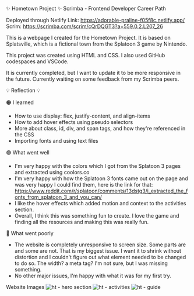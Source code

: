 ✨ Hometown Project ✨
Scrimba - Frontend Developer Career Path

Deployed through Netlify
Link: https://adorable-praline-f05f8c.netlify.app/
Scrim: https://scrimba.com/scrim/cQrDQGT3?a=559.0.2.L207_26

This is a webpage I created for the Hometown Project. It is based on Splatsville, which is a fictional town from the Splatoon 3 game by Nintendo. 

This project was created using HTML and CSS. I also used GitHub codespaces and VSCode.

It is currently completed, but I want to update it to be more responsive in the future. Currently waiting on some feedback from my Scrimba peers.


💡 Reflection 💡

🟠 I learned
 * How to use display: flex, justify-content, and align-items
 * How to add hover effects using pseudo selectors
 * More about class, id, div, and span tags, and how they're referenced in the CSS
 * Importing fonts and using text files

🟢 What went well
 * I'm very happy with the colors which I got from the Splatoon 3 pages and extracted using coolors.co 
 * I'm very happy with how the Splatoon 3 fonts came out on the page and was very happy I could find them, here is the link for that: https://www.reddit.com/r/splatoon/comments/13dstg3/i_extracted_the_fonts_from_splatoon_3_and_you_can/
 * I like the hover effects which added motion and context to the activities section.
 * Overall, I think this was something fun to create. I love the game and finding all the resources and making this was really fun.

🔴 What went poorly
* The website is completely unresponsive to screen size. Some parts are and some are not. That is my biggest issue. I want it to shrink without distortion and I couldn't figure out what element needed to be changed to do so. The width? a meta tag? I'm not sure, but I was missing something.
* No other major issues, I'm happy with what it was for my first try.

Website Images
![ht - hero section](https://github.com/Madisen-D/Hometown-Project/assets/142751675/87ac6a4e-49f3-4ba4-ab96-52038fc1bfad)
![ht - activities](https://github.com/Madisen-D/Hometown-Project/assets/142751675/0553b2ab-8113-45b5-922c-9046381bb6e6)
![ht - guide](https://github.com/Madisen-D/Hometown-Project/assets/142751675/c65f531c-b5b5-4548-98fc-779f7b6ee85c)

